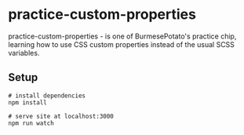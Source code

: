# practice-custom-properties

practice-custom-properties - is one of BurmesePotato's practice chip, learning how to use CSS custom properties instead of the usual SCSS variables.

## Setup

```
# install dependencies
npm install

# serve site at localhost:3000
npm run watch
```
